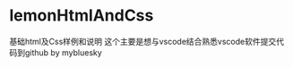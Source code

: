 # lemonHtmlAndCss
基础html及Css样例和说明
这个主要是想与vscode结合熟悉vscode软件提交代码到github
                                          by mybluesky
